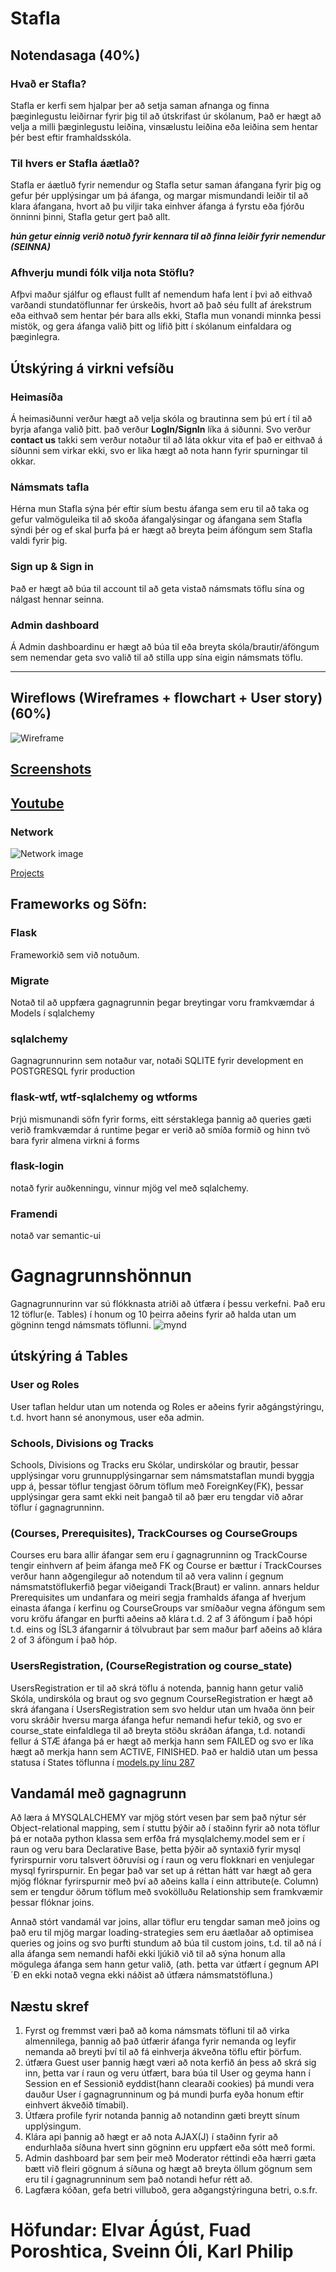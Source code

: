 # Stafla
## Notendasaga (40%)

### Hvað er Stafla?
Stafla er kerfi sem hjalpar þer að setja saman afnanga og finna þæginlegustu leiðirnar fyrir þig til að útskrifast úr skólanum, Það er hægt að velja a milli þæginlegustu leiðina, vinsælustu leiðina eða leiðina sem hentar þér best eftir framhaldsskóla.

### Til hvers er Stafla áætlað?
Stafla er áætluð fyrir nemendur og Stafla setur saman áfangana fyrir þig og gefur þér upplýsingar um þá áfanga, og margar mismundandi leiðir til að klara áfangana, hvort að þu viljir taka einhver áfanga á fyrstu eða fjórðu önninni þinni, Stafla getur gert það allt.

**_hún getur einnig verið notuð fyrir kennara til að finna leiðir fyrir nemendur (SEINNA)_**

### Afhverju mundi fólk vilja nota Stöflu?
Afþvi maður sjálfur og eflaust fullt af nemendum hafa lent í þvi að eithvað varðandi stundatöflunnar fer úrskeðis, hvort að það séu fullt af árekstrum eða eithvað sem hentar þér bara alls ekki, Stafla mun vonandi minnka þessi mistök, og gera áfanga valið þitt og lífið þitt í skólanum einfaldara og þæginlegra.

## Útskýring á virkni vefsíðu

### Heimasíða
Á heimasiðunni verður hægt að velja skóla og brautinna sem þú ert í til að byrja afanga valið þitt. það verður **LogIn/SignIn** líka á siðunni. Svo verður **contact us** takki sem verður notaður til að láta okkur vita ef það er eithvað á síðunni sem virkar ekki, svo er lika hægt að nota hann fyrir spurningar til okkar.
### Námsmats tafla
Hérna mun Stafla sýna þér eftir síum bestu áfanga sem eru til að taka og gefur valmöguleika til að skoða áfangalýsingar og áfangana sem Stafla sýndi þér og ef skal þurfa þá er hægt að breyta þeim áföngum sem Stafla valdi fyrir þig.

### Sign up & Sign in
Það er hægt að búa til account til að geta vistað námsmats töflu sína og nálgast hennar seinna.

### Admin dashboard
Á Admin dashboardinu er hægt að búa til eða breyta skóla/brautir/áföngum sem nemendar geta svo valið til að stilla upp sína eigin námsmats töflu.


---


## Wireflows (Wireframes + flowchart + User story) (60%)
![Wireframe](https://github.com/vefthroun4/Stafla/blob/main/wireframe_vefthr4.svg)

## [Screenshots](https://github.com/vefthroun4/Stafla/tree/main/Screenshots)

## [Youtube](https://youtu.be/3vAFwBt4zrY)

### Network
![Network image](https://github.com/vefthroun4/Stafla/blob/main/Screenshots/network.png)

[Projects](https://github.com/orgs/vefthroun4/projects/2/views/1)

## Frameworks og Söfn:
### Flask
Frameworkið sem við notuðum.

### Migrate
Notað til að uppfæra gagnagrunnin þegar breytingar voru framkvæmdar á Models í sqlalchemy

### sqlalchemy
Gagnagrunnurinn sem notaður var, notaði SQLITE fyrir development en POSTGRESQL fyrir production

### flask-wtf, wtf-sqlalchemy og wtforms
Þrjú mismunandi söfn fyrir forms, eitt sérstaklega þannig að queries gæti verið framkvæmdar á runtime þegar er verið að smíða formið og hinn tvö bara fyrir almena virkni á forms

### flask-login
notað fyrir auðkenningu, vinnur mjög vel með sqlalchemy.

### Framendi
notað var semantic-ui


# Gagnagrunnshönnun
Gagnagrunnurinn var sú flókknasta atriði að útfæra í þessu verkefni. Það eru 12 töflur(e. Tables) í honum og 10 þeirra aðeins fyrir að halda utan um gögninn tengd námsmats töflunni. 
![mynd](https://github.com/vefthroun4/Stafla/blob/main/Screenshots/database.png)

## útskýring á Tables

### User og Roles
User taflan heldur utan um notenda og Roles er aðeins fyrir aðgángstýringu, t.d. hvort hann sé anonymous, user eða admin.

### Schools, Divisions og Tracks
Schools, Divisions og Tracks eru Skólar, undirskólar og brautir, þessar upplýsingar voru grunnupplýsingarnar sem námsmatstaflan mundi byggja upp á, þessar töflur tengjast öðrum töflum með ForeignKey(FK), þessar upplýsingar gera samt ekki neit þangað til að þær eru tengdar við aðrar töflur í gagnagrunninn.

### (Courses, Prerequisites), TrackCourses og CourseGroups
Courses eru bara allir áfangar sem eru í gagnagrunninn og TrackCourse tengir einhvern af þeim áfanga með FK og Course er bættur í TrackCourses verður hann aðgengilegur að notendum til að vera valinn í gegnum námsmatstöflukerfið þegar viðeigandi Track(Braut) er valinn. annars heldur Prerequisites um undanfara og meiri segja framhalds áfanga af hverjum einasta áfanga í kerfinu og CourseGroups var smíðaður vegna áföngum sem voru kröfu áfangar en þurfti aðeins að klára t.d. 2 af 3 áföngum í það hópi t.d. eins og ÍSL3 áfangarnir á tölvubraut þar sem maður þarf aðeins að klára 2 of 3 áföngum í það hóp.

### UsersRegistration, (CourseRegistration og course_state)
UsersRegistration er til að skrá töflu á notenda, þannig hann getur valið Skóla, undirskóla og braut og svo gegnum CourseRegistration er hægt að skrá áfangana í UsersRegistration sem svo heldur utan um hvaða önn þeir voru skráðir hversu marga áfanga hefur nemandi hefur tekið, og svo er course_state einfaldlega til að breyta stöðu skráðan áfanga, t.d. notandi fellur á STÆ áfanga þá er hægt að merkja hann sem FAILED og svo er líka hægt að merkja hann sem ACTIVE, FINISHED. Það er haldið utan um þessa statusa í States töflunna í [models.py línu 287](https://github.com/vefthroun4/Stafla/blob/main/app/models.py#L287)

## Vandamál með gagnagrunn
Að læra á MYSQLALCHEMY var mjög stórt vesen þar sem það nýtur sér Object-relational mapping, sem í stuttu þýðir að í staðinn fyrir að nota töflur þá er notaða python klassa sem erfða frá mysqlalchemy.model sem er í raun og veru bara Declarative Base, þetta þýðir að syntaxið fyrir mysql fyrirspurnir voru talsvert öðruvísi og í raun og veru flokknari en venjulegar mysql fyrirspurnir. En þegar það var set up á réttan hátt var hægt að gera mjög flóknar fyrirspurnir með því að aðeins kalla í einn attribute(e. Column) sem er tengdur öðrum töflum með svokölluðu Relationship sem framkvæmir þessar flóknar joins. 

Annað stórt vandamál var joins, allar töflur eru tengdar saman með joins og það eru til mjög margar loading-strategies sem eru áætlaðar að optimisea queries og joins og svo þurfti stundum að búa til custom joins, t.d. til að ná í alla áfanga sem nemandi hafði ekki ljúkið við til að sýna honum alla mögulega áfanga sem hann getur valið, (ath. þetta var útfært í gegnum API´Ð en ekki notað vegna ekki náðist að útfæra námsmatstöfluna.)



## Næstu skref
1. Fyrst og fremmst væri það að koma námsmats töfluni til að virka almennilega, þannig að það útfærir áfanga fyrir nemanda og leyfir nemanda að breyti því til að fá einhverja ákveðna töflu eftir þörfum.
2. útfæra Guest user þannig hægt væri að nota kerfið án þess að skrá sig inn, þetta var í raun og veru útfært, bara búa til User og geyma hann í Session en ef Sessionið eyddist(hann clearaði cookies) þá mundi vera dauður User í gagnagrunninum og þá mundi þurfa eyða honum eftir einhvert ákveðið tímabil).
3. Útfæra profile fyrir notanda þannig að notandinn gæti breytt sínum upplýsingum. 
4. Klára api þannig að hægt er að nota AJAX(J) í staðinn fyrir að endurhlaða síðuna hvert sinn gögninn eru uppfært eða sótt með formi.
5. Admin dashboard þar sem þeir með Moderator réttindi eða hærri gæta bætt við fleiri gögnum á síðuna og hægt að breyta öllum gögnum sem eru til í gagnagrunninum sem það notandi hefur rétt að.
6. Lagfæra kóðan, gefa betri villuboð, gera aðgangstýringuna betri, o.s.fr.


# Höfundar: Elvar Ágúst, Fuad Poroshtica, Sveinn Óli, Karl Philip
